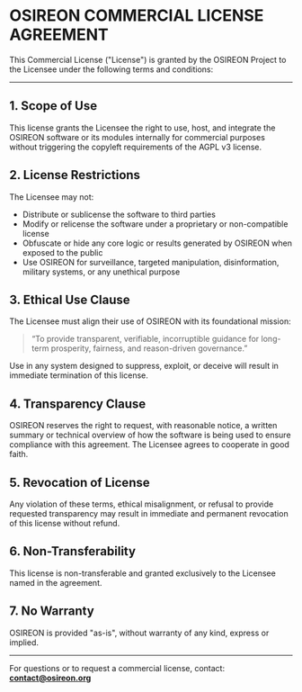 # OSIREON COMMERCIAL LICENSE AGREEMENT

This Commercial License ("License") is granted by the OSIREON Project to the Licensee under the following terms and conditions:

---

## 1. Scope of Use

This license grants the Licensee the right to use, host, and integrate the OSIREON software or its modules internally for commercial purposes without triggering the copyleft requirements of the AGPL v3 license.

## 2. License Restrictions

The Licensee may not:
- Distribute or sublicense the software to third parties
- Modify or relicense the software under a proprietary or non-compatible license
- Obfuscate or hide any core logic or results generated by OSIREON when exposed to the public
- Use OSIREON for surveillance, targeted manipulation, disinformation, military systems, or any unethical purpose

## 3. Ethical Use Clause

The Licensee must align their use of OSIREON with its foundational mission:
> “To provide transparent, verifiable, incorruptible guidance for long-term prosperity, fairness, and reason-driven governance.”

Use in any system designed to suppress, exploit, or deceive will result in immediate termination of this license.

## 4. Transparency Clause

OSIREON reserves the right to request, with reasonable notice, a written summary or technical overview of how the software is being used to ensure compliance with this agreement. The Licensee agrees to cooperate in good faith.

## 5. Revocation of License

Any violation of these terms, ethical misalignment, or refusal to provide requested transparency may result in immediate and permanent revocation of this license without refund.

## 6. Non-Transferability

This license is non-transferable and granted exclusively to the Licensee named in the agreement.

## 7. No Warranty

OSIREON is provided "as-is", without warranty of any kind, express or implied.

---

For questions or to request a commercial license, contact:  
**contact@osireon.org**

